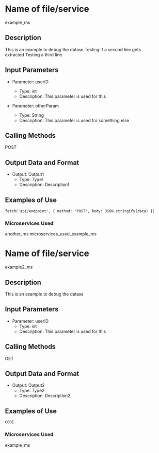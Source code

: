 # Name of file/service
example_ms

## Description
This is an example to debug the datase
Testing if a second line gets extracted
Testing a third line

## Input Parameters
- Parameter: userID
   - Type: int
   - Description: This parameter is used for this

- Parameter: otherParam
   - Type: String
   - Description: This parameter is used for something else

## Calling Methods
POST

## Output Data and Format
- Output: Output1
   - Type: Type1
   - Description: Description1

## Examples of Use
`
fetch('api/endpoint', {
   method: 'POST',
   body: JSON.stringify(data)
})
`

### Microservices Used
another_ms
microservices_used_example_ms

# Name of file/service
example2_ms

## Description
This is an example to debug the datase

## Input Parameters
- Parameter: userID
   - Type: int
   - Description: This parameter is used for this

## Calling Methods
GET

## Output Data and Format
- Output: Output2
   - Type: Type2
   - Description: Description2

## Examples of Use
`CODE`

### Microservices Used
example_ms